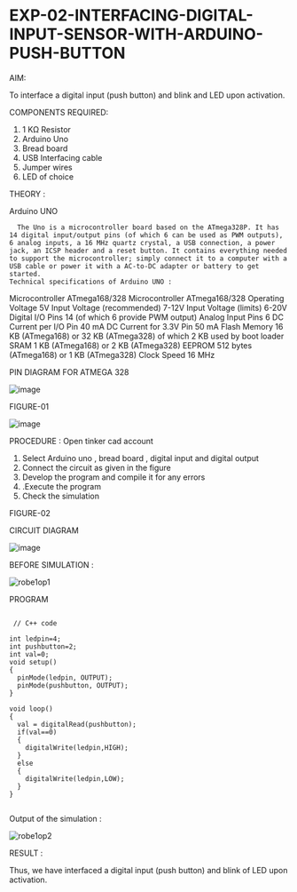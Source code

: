 # EXP-02-INTERFACING-DIGITAL-INPUT-SENSOR-WITH-ARDUINO-PUSH-BUTTON

AIM:

To interface a digital input (push button) and blink and LED upon activation.


COMPONENTS REQUIRED:
1.	1 KΩ Resistor 
2.	Arduino Uno 
3.	Bread board 
4.	USB Interfacing cable 
5.	Jumper wires 
6.	LED of choice 


THEORY :

Arduino UNO

 	  The Uno is a microcontroller board based on the ATmega328P. It has 14 digital input/output pins (of which 6 can be used as PWM outputs), 6 analog inputs, a 16 MHz quartz crystal, a USB connection, a power jack, an ICSP header and a reset button. It contains everything needed to support the microcontroller; simply connect it to a computer with a USB cable or power it with a AC-to-DC adapter or battery to get started.
	Technical specifications of Arduino UNO :
Microcontroller	ATmega168/328
Microcontroller	ATmega168/328
Operating Voltage	5V
Input Voltage (recommended)	7-12V
Input Voltage (limits)	6-20V
Digital I/O Pins	14 (of which 6 provide PWM output)
Analog Input Pins	6
DC Current per I/O Pin	40 mA
DC Current for 3.3V Pin	50 mA
Flash Memory	16 KB (ATmega168) or 32 KB (ATmega328) of which 2 KB used by boot loader
SRAM	1 KB (ATmega168) or 2 KB (ATmega328)
EEPROM	512 bytes (ATmega168) or 1 KB (ATmega328)
Clock Speed	16 MHz

PIN DIAGRAM FOR ATMEGA 328


![image](https://user-images.githubusercontent.com/36288975/163530394-115baee4-7ed1-49fe-9cce-d7b625e11e85.png)


FIGURE-01


![image](https://user-images.githubusercontent.com/36288975/163530431-4d390e98-0942-42d8-95b8-f57d348e6ad8.png)





PROCEDURE : Open tinker cad account 

1.	Select Arduino uno , bread board , digital input and digital output 
2.	Connect the circuit as given in the figure 
3.	Develop the program and compile it for any errors 
4.	 .Execute the program 
5.	Check the simulation 





FIGURE-02


CIRCUIT DIAGRAM 





![image](https://user-images.githubusercontent.com/36288975/163530437-87a0afbd-b3c9-44ad-b907-5de63486fb9d.png)



BEFORE SIMULATION :

![robe1op1](https://user-images.githubusercontent.com/114572171/201258209-bb1b7f9d-32ab-461a-8494-5676a9b7dbb1.png)




PROGRAM 
``` 

 // C++ code

int ledpin=4;
int pushbutton=2;
int val=0;
void setup()
{
  pinMode(ledpin, OUTPUT);
  pinMode(pushbutton, OUTPUT);
}

void loop()
{
  val = digitalRead(pushbutton);
  if(val==0)
  {
    digitalWrite(ledpin,HIGH);
  }
  else
  {
    digitalWrite(ledpin,LOW);
  }
}
 
 ```
 



Output of the simulation :



![robe1op2](https://user-images.githubusercontent.com/114572171/201258314-a7988f15-bb32-433c-8358-1f2c51bd313c.png)

RESULT :

Thus, we have interfaced a digital input (push button) and blink of LED upon activation.

